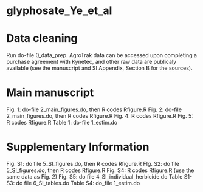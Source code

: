 # glyphosate_Ye_et_al

# Data cleaning
Run do-file 0_data_prep. AgroTrak data can be accessed upon completing a purchase agreement with Kynetec, and other raw data are publicaly available (see the manuscript and SI Appendix, Section B for the sources). 

# Main manuscript
Fig. 1: do-file 2_main_figures.do, then R codes Rfigure.R
Fig. 2: do-file 2_main_figures.do, then R codes Rfigure.R
Fig. 4: R codes Rfigure.R
Fig. 5: R codes Rfigure.R
Table 1: do-file 1_estim.do

# Supplementary Information
Fig. S1: do file 5_SI_figures.do, then R codes Rfigure.R
FIg. S2: do file 5_SI_figures.do, then R codes Rfigure.R
Fig. S4: R codes Rfigure.R (use the same data as Fig. 2)
Fig. S5: do file 4_SI_individual_herbicide.do
Table S1-S3: do file 6_SI_tables.do
Table S4: do_file 1_estim.do
